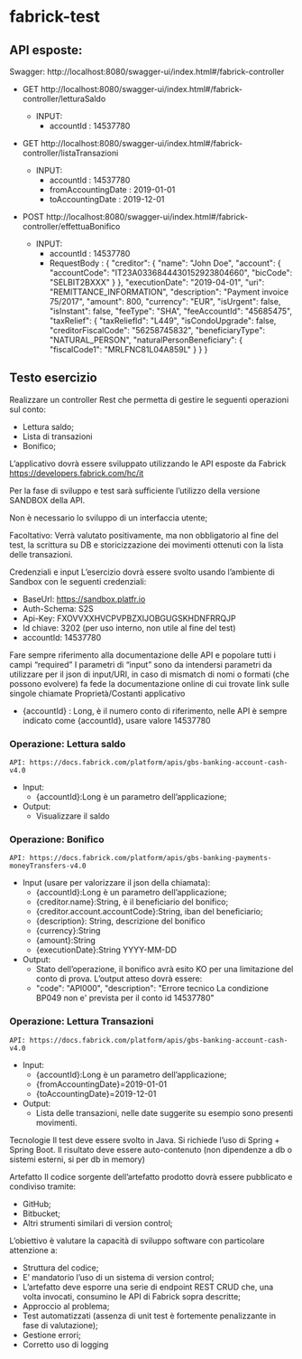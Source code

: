 # fabrick-test

## API esposte:

Swagger:
http://localhost:8080/swagger-ui/index.html#/fabrick-controller

- GET http://localhost:8080/swagger-ui/index.html#/fabrick-controller/letturaSaldo
  - INPUT:
    - accountId : 14537780
      
- GET http://localhost:8080/swagger-ui/index.html#/fabrick-controller/listaTransazioni
  - INPUT:
    - accountId : 14537780
    - fromAccountingDate : 2019-01-01
    - toAccountingDate : 2019-12-01

- POST http://localhost:8080/swagger-ui/index.html#/fabrick-controller/effettuaBonifico
  - INPUT:
    - accountId : 14537780
    - RequestBody :
	{
	  "creditor": {
	    "name": "John Doe",
	    "account": {
	      "accountCode": "IT23A0336844430152923804660",
	      "bicCode": "SELBIT2BXXX"
	    }
	  },
	  "executionDate": "2019-04-01",
	  "uri": "REMITTANCE_INFORMATION",
	  "description": "Payment invoice 75/2017",
	  "amount": 800,
	  "currency": "EUR",
	  "isUrgent": false,
	  "isInstant": false,
	  "feeType": "SHA",
	  "feeAccountId": "45685475",
	  "taxRelief": {
	    "taxReliefId": "L449",
	    "isCondoUpgrade": false,
	    "creditorFiscalCode": "56258745832",
	    "beneficiaryType": "NATURAL_PERSON",
	    "naturalPersonBeneficiary": {
	      "fiscalCode1": "MRLFNC81L04A859L"
	    }
	  }
	}


## Testo esercizio

Realizzare un controller Rest che permetta di gestire le seguenti operazioni sul conto:
- 	Lettura saldo;
- 	Lista di transazioni
- 	Bonifico;

L’applicativo dovrà essere sviluppato utilizzando le API esposte da Fabrick
https://developers.fabrick.com/hc/it

Per la fase di sviluppo e test sarà sufficiente l’utilizzo della versione SANDBOX della API.

Non è necessario lo sviluppo di un interfaccia utente;

Facoltativo:
Verrà valutato positivamente, ma non obbligatorio al fine del test, la scrittura su DB e storicizzazione dei movimenti ottenuti con la lista delle transazioni.

Credenziali e input
L’esercizio dovrà essere svolto usando l’ambiente di Sandbox con le seguenti credenziali:

- BaseUrl: 		https://sandbox.platfr.io
- Auth-Schema: 	        S2S
- Api-Key: 		FXOVVXXHVCPVPBZXIJOBGUGSKHDNFRRQJP
- Id chiave: 		3202 (per uso interno, non utile al fine del test)
- accountId: 		14537780

Fare sempre riferimento alla documentazione delle API e popolare tutti i campi “required”
I parametri di “input” sono da intendersi parametri da utilizzare per il json di input/URI, in caso di mismatch di nomi o formati (che possono evolvere) fa fede la documentazione online di cui trovate link sulle singole chiamate 
Proprietà/Costanti applicativo
- {accountId} : Long, è il numero conto di riferimento, nelle API è sempre indicato come {accountId}, usare valore 14537780

### Operazione: Lettura saldo
	API: https://docs.fabrick.com/platform/apis/gbs-banking-account-cash-v4.0
- Input:
	- {accountId}:Long è un parametro dell’applicazione;
- Output:
	- Visualizzare il saldo

### Operazione: Bonifico
	API: https://docs.fabrick.com/platform/apis/gbs-banking-payments-moneyTransfers-v4.0
- Input (usare per valorizzare il json della chiamata):
	- {accountId}:Long è un parametro dell’applicazione;
	- {creditor.name}:String, è il beneficiario del bonifico;
	- {creditor.account.accountCode}:String, iban del beneficiario;
	- {description}: String, descrizione del bonifico
	- {currency}:String
	- {amount}:String 
	- {executionDate}:String YYYY-MM-DD
- Output:
	- Stato dell’operazione, il bonifico avrà esito KO per una limitazione del conto di prova. L’output atteso dovrà essere:
	- "code": "API000", "description": "Errore tecnico  La condizione BP049 non e' prevista per il conto id 14537780"

### Operazione: Lettura Transazioni
	API: https://docs.fabrick.com/platform/apis/gbs-banking-account-cash-v4.0
- Input:
	- {accountId}:Long è un parametro dell’applicazione;
	- {fromAccountingDate}=2019-01-01
	- {toAccountingDate}=2019-12-01
- Output:
	- Lista delle transazioni, nelle date suggerite su esempio sono presenti movimenti.

Tecnologie
Il test deve essere svolto in Java. Si richiede l’uso di Spring + Spring Boot.
Il risultato deve essere auto-contenuto (non dipendenze a db o sistemi esterni, si per db in memory)

Artefatto
Il codice sorgente dell’artefatto prodotto dovrà essere pubblicato e condiviso tramite:
- 	GitHub;
- 	Bitbucket;
- 	Altri strumenti similari di version control;

L’obiettivo è valutare la capacità di sviluppo software con particolare attenzione a:
		
- 	Struttura del codice;
- 	E’ mandatorio l’uso di un sistema di version control;
- 	L’artefatto deve esporre una serie di endpoint REST CRUD che, una volta invocati, consumino le API di Fabrick sopra descritte;
- 	Approccio al problema;
- 	Test automatizzati (assenza di unit test è fortemente penalizzante in fase di valutazione);
- 	Gestione errori;
- 	Corretto uso di logging




